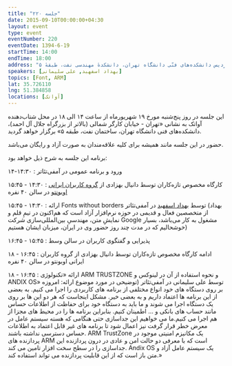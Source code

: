 ```yaml
---
title: "جلسه ۲۲۰"
date: 2015-09-10T00:00:00+04:30
layout: event
type: event
eventNumber: 220
eventDate: 1394-6-19
startTime: 14:00
endTime: 18:00
address: "خیابان کارگر شمالی، بالاتر از بزرگراه جلال آل‌احمد، پردیس دانشکده‌های فنّی دانشگاه تهران، دانشکدهٔ مهندسی نفت، طبقهٔ ۵"
speakers: [بهداد اسفهبد, علی سلیمانی]
topics: [Font, ARM]
lat: 35.726110
lng: 51.384858
locations: [آواتک]
---
```

این جلسه در روز پنج‌شنبه مورخ ۱۹ شهریورماه از ساعت ۱۴ الی ۱۸ در محل شتاب‌دهنده آواتک به نشانی «تهران - خیابان کارگر شمالی (بالاتر از بزرگراه جلال آل احمد)، دانشکده‌های فنی دانشگاه تهران، ساختمان نفت، طبقه ۵» برگزار خواهد گردید.

حضور در این جلسه مانند همیشه برای کلیه علاقه‌مندان به صورت آزاد و رایگان می‌باشد.

برنامه این جلسه به شرح ذیل خواهد بود:

۱۴-۱۴:۳۰ : ورود و برنامه عمومی در آمفی‌تئاتر

۱۵:۴۵ - ۱۴:۳۰ : کارگاه مخصوص تازه‌کاران توسط دانیال بهزادی از [گروه کاربران ایرانی اوبونتو](http://forum.ubuntu.ir/) در سالن ۴۰ نفره

۱۵:۴۵ - ۱۴:۳۰ : ارائه Fonts without borders توسط [بهداد اسفهبد](http://behdad.org/) در آمفی‌تئاتر (بهداد از متخصصین فعال و قدیمی در حوزه نرم‌افزار آزاد است که هم‌اکنون در تیمِ قلم و نمایشِ متن، مهندسیِ بین‌المللی‌سازی شرکت Google مشغول به کار می‌باشد، بسیار خوشحالیم که در مدت چند روز حضور وی در ایران، میزبان ایشان هستیم)

۱۶:۴۵ - ۱۵:۴۵ : پذیرایی و گفتگوی کاربران در سالن وسط

۱۸ - ۱۶:۴۵ : ادامه کارگاه مخصوص تازه‌کاران توسط دانیال بهزادی از گروه کاربران ایرانی اوبونتو در سالن ۴۰ نفره

۱۸ - ۱۶:۴۵ : ارائه «تکنولوژی ARM TRUSTZONE و نحوه استفاده از آن در لینوکس و  ANDIX OS» توسط علی سلیمانی در آمفی‌تئاتر (توضیحی در مورد موضوع ارائه: امروزه بر روی دستگاه های خود انواع مختلفی از برنامه های کاربردی را اجرا می کنیم. به بعضی از این برنامه ها اعتماد داریم و به بعضی خیر. مشکل اینجاست که هر دو این ها بر روی یک دستگاه اجرا می شوند و ما باید به دستگاه خود برای حفاظت از اطلاعات حساس مانند حساب های بانکی و ... اطمینان کنیم. بنابراین برنامه ها را در محیط های مجزا از هم اجرا می کنیم.ما می خواهیم این جداسازی حتی هنگامی که هسته سیستم عامل در معرض خطر قرار گرفت نیز اعمال شود تا برنامه های غیر قابل اعتماد به اطلاعات حساس دسترسی نداشته باشند. ARM TrustZone یک مکانیزم امنیتی موجود در پردازنده های ARM است که با معرفی دو حالت امن و عادی در درون پردازنده این جداسازی را در سطح سخت افزار تامین می کند. Andix OS یک سیستم عامل آزاد و متن باز است که از این قابلیت پردازنده می تواند استفاده کند.»